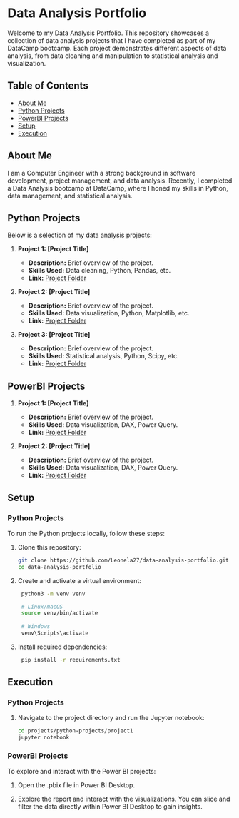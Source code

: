 # Data Analysis Portfolio

Welcome to my Data Analysis Portfolio. This repository showcases a collection of data analysis projects that I have completed as part of my DataCamp bootcamp. Each project demonstrates different aspects of data analysis, from data cleaning and manipulation to statistical analysis and visualization.

## Table of Contents

- [About Me](#about-me)
- [Python Projects](#python-projects)
- [PowerBI Projects](#powerbi-projects)
- [Setup](#setup)
- [Execution](#execution)

## About Me

I am a Computer Engineer with a strong background in software development, project management, and data analysis. Recently, I completed a Data Analysis bootcamp at DataCamp, where I honed my skills in Python, data management, and statistical analysis.

## Python Projects

Below is a selection of my data analysis projects:

1. **Project 1: [Project Title]**
   - **Description:** Brief overview of the project.
   - **Skills Used:** Data cleaning, Python, Pandas, etc.
   - **Link:** [Project Folder](./python-projects/project1)

2. **Project 2: [Project Title]**
   - **Description:** Brief overview of the project.
   - **Skills Used:** Data visualization, Python, Matplotlib, etc.
   - **Link:** [Project Folder](./python-projects/project2)

3. **Project 3: [Project Title]**
   - **Description:** Brief overview of the project.
   - **Skills Used:** Statistical analysis, Python, Scipy, etc.
   - **Link:** [Project Folder](./python-projects/project3)


## PowerBI Projects

1. **Project 1: [Project Title]**
   - **Description:** Brief overview of the project.
   - **Skills Used:** Data visualization, DAX, Power Query.
   - **Link:** [Project Folder](./projects/powerbi-projects/project1)  

2. **Project 2: [Project Title]**
   - **Description:** Brief overview of the project.
   - **Skills Used:** Data visualization, DAX, Power Query.
   - **Link:** [Project Folder](./projects/powerbi-projects/project2)  



## Setup

### Python Projects

To run the Python projects locally, follow these steps:

1. Clone this repository:
   ```bash
   git clone https://github.com/Leonela27/data-analysis-portfolio.git
   cd data-analysis-portfolio
   ```

2. Create and activate a virtual environment:

   ```bash
    python3 -m venv venv

    # Linux/macOS
    source venv/bin/activate
    
    # Windows
    venv\Scripts\activate
    ```

3. Install required dependencies:
   ```bash
    pip install -r requirements.txt
    ```


## Execution

### Python Projects

1. Navigate to the project directory and run the Jupyter notebook:
    ```bash
    cd projects/python-projects/project1
    jupyter notebook
    ```

### PowerBI Projects

To explore and interact with the Power BI projects:

1. Open the .pbix file in Power BI Desktop.

2. Explore the report and interact with the visualizations. You can slice and filter the data directly within Power BI Desktop to gain insights.